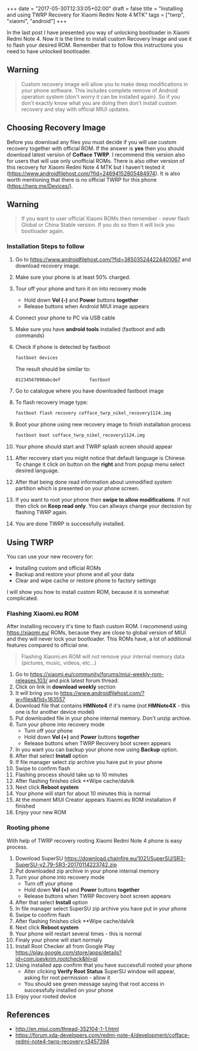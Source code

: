 +++
date = "2017-05-30T12:33:05+02:00"
draft = false
title = "Installing and using TWRP Recovery for Xiaomi Redmi Note 4 MTK"
tags = ["twrp", "xiaomi", "android"]
+++

In the last post I have presented you way of unlocking bootloader in Xiaomi
Redmi Note 4. Now it is the time to install custom Recovery Image and use
it to flash your desired ROM. Remember that to follow this instructions
you need to have unlocked bootloader.

## Warning
> Custom recovery image will allow you to make deep modifications in your phone
> software. This includes complete remove of Android operation system (don't
> worry it can be installed again). So if you don't exactly know what you are
> doing then don't install custom recovery and stay with official MIUI updates.

## Choosing Recovery Image
Before you download any files you must decide if you will use custom recovery
together with official ROM. If the answer is **yes** then you should download
latest version of **Cofface TWRP**. I recommend this version also for users
that will use only unofficial ROMs. There is also other version of this recovery
for Xiaomi Redmi Note 4 MTK but I haven't tested it
(https://www.androidfilehost.com/?fid=24694152805484974). It is also worth mentioning
that there is no official TWRP for this phone (https://twrp.me/Devices/).

## Warning
> If you want to user official Xiaomi ROMs then remember - never flash
> Global or China Stable version. If you do so then it will lock you bootloader
> again.

### Installation Steps to follow

1. Go to https://www.androidfilehost.com/?fid=385035244224401067 and download
recovery image.
2. Make sure your phone is at least 50% charged.
3. Tour off your phone and turn it on into recovery mode
    - Hold down **Vol (-)** and **Power** buttons **together**
    - Release buttons when Android MIUI image appears
4. Connect your phone to PC via USB cable
5. Make sure you have **android tools** installed (fastboot and adb commands)
6. Check if phone is detected by fastboot

    ~~~bash
    fastboot devices
    ~~~

    The result should be similar to:

    ~~~ bash
    01234567890abcdef           fastboot
    ~~~
7. Go to catalogue where you have downloaded fastboot image
8. To flash recovery image type:

    ~~~ bash
    fastboot flash recovery cofface_twrp_nikel_recovery1124.img
    ~~~
9. Boot your phone using new recovery image to finish installation process
    ~~~ bash
    fastboot boot cofface_twrp_nikel_recovery1124.img
    ~~~
10. Your phone should start and TWRP splash screen should appear
11. After recovery start you might notice that default language is Chinese. To
    change it click on button on the **right** and from popup menu select
    desired language.
12. After that being done read information about unmodified system partition
    which is presented on your phone screen.
13. If you want to root your phone then **swipe to allow modifications**. If not
    then click on **Keep read only**. You can allways change your decission by
    flashing TWRP again.
14. You are done TWRP is successfully installed.

## Using TWRP
You can use your new recovery for:

- Installing custom and official ROMs
- Backup and restore your phone and all your data
- Clear and wipe cache or restore phone to factory settings

I will show you how to install custom ROM, because it is somewhat complicated.

### Flashing Xiaomi.eu ROM
After installing recovery it's time to flash custom ROM. I recommend using
https://xiaomi.eu/ ROMs, because they are close to global version of MIUI
and they will never lock your bootloader. This ROMs have, a lot of additional
features compared to official one.

> Flashing Xiaomi.en ROM will not remove your internal memory data (pictures,
> music, videos, etc...)

1. Go to https://xiaomi.eu/community/forums/miui-weekly-rom-releases.103/ and
pick latest forum thread.
2. Click on link in **download weekly** section
3. It will bring you to https://www.androidfilehost.com/?w=files&flid=183557
4. Download file that contains **HMNote4** if it's name
    (not **HMNote4X** - this one is for another device model)
5. Put downloaded file in your phone internal memory. Don't unzip archive.
6. Turn your phone into recovery mode
    - Turn off your phone
    - Hold down **Vol (+)** and **Power** buttons **together**
    - Release buttons when TWRP Recovery boot screen appears
7. In you want you can backup your phone now using **Backup** option.
8. After that select **Install** option
9. If file manager select zip archive you have put in your phone
10. Swipe to confirm flash
11. Flashing process should take up to 10 minutes
12. After flashing finishes click **Wipe cache/dalvik
13. Next click **Reboot system**
14. Your phone will start for about 10 minutes this is normal
15. At the moment MIUI Creator appears Xiaomi.eu ROM installation if finished
16. Enjoy your new ROM

### Rooting phone
With help of TWRP recovery rooting Xiaomi Redmi Note 4 phone is easy process.

1. Download SuperSU https://download.chainfire.eu/1021/SuperSU/SR3-SuperSU-v2.79-SR3-20170114223742.zip
2. Put downloaded zip archive in your phone internal memory
3. Turn your phone into recovery mode
    - Turn off your phone
    - Hold down **Vol (+)** and **Power** buttons **together**
    - Release buttons when TWRP Recovery boot screen appears
4. After that select **Install** option
5. In file manager select SuperSU zip archive you have put in your phone
6. Swipe to confirm flash
7. After flashing finishes click **Wipe cache/dalvik
8. Next click **Reboot system**
9. Your phone will restart several times - this is normal
10. Finaly your phone will start normaly
11. Install Root Checker all from Google Play https://play.google.com/store/apps/details?id=com.joeykrim.rootcheck&hl=pl
12. Using installed app confirm that you have successfull rooted your phone
    - Alter clicking **Verify Root Status** SuperSU window will appear, asking
    for root permission - allow it
    - You should see green message saying that root access in successfully
    installed on your phone
13. Enjoy your rooted device


## References
- http://en.miui.com/thread-352104-1-1.html
- https://forum.xda-developers.com/redmi-note-4/development/cofface-redmi-note4-twrp-recovery-t3457394
